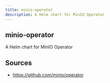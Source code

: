 ```yaml
---
title: minio-operator
description: A Helm chart for MinIO Operator
---
```


## minio-operator

A Helm chart for MinIO Operator

## Sources

* https://github.com/minio/operator

